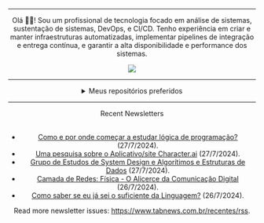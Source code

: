 <div align="center">
<hr>
<p>Olá 👋🏾! Sou um profissional de tecnologia focado em análise de sistemas, sustentação de sistemas, DevOps, e CI/CD. Tenho experiência em criar e manter infraestruturas automatizadas, implementar pipelines de integração e entrega contínua, e garantir a alta disponibilidade e performance dos sistemas.</p>
  <img src="https://media.giphy.com/media/yAGIvCiwPJn5C/giphy.gif">
<hr>
  <details>
  <summary>Meus repositórios preferidos</summary>
  <br />
  Alguns dos meus melhores repositórios:
  <br />
<br />
  <ul><li><a href=https://github.com/KubeNerd/aluratube target="_blank" rel="noopener noreferrer">KubeNerd/aluratube</a> (<b>0</b> ✨ and <b>0</b> 🍴): Aluratube - Desenvolvido durante a imersão React da Alura no final de 2022</li><li><a href=https://github.com/KubeNerd/nlw-ia target="_blank" rel="noopener noreferrer">KubeNerd/nlw-ia</a> (<b>0</b> ✨ and <b>0</b> 🍴): Projeto desenvolvido durante a NLW IA - Usando a API da OPENAI</li>
<li>More coming soon :).</li>
</ul>
  </details>
  <hr/>
    <summary>Recent Newsletters</summary>
  <br />
  <ul>
    <li><a href=https://www.tabnews.com.br/akachan/como-e-por-onde-comecar-a-estudar-logica-de-programacao target="_blank" rel="noopener noreferrer">Como e por onde começar a estudar lógica de programação?</a> (27/7/2024).</li><li><a href=https://www.tabnews.com.br/akachan/uma-pesquisa-sobre-o-aplicativo-site-character-ai target="_blank" rel="noopener noreferrer">Uma pesquisa sobre o Aplicativo/site Character.ai</a> (27/7/2024).</li><li><a href=https://www.tabnews.com.br/wilsonnetodev/grupo-de-estudos-de-system-design-e-algoritimos-e-estruturas-de-dados target="_blank" rel="noopener noreferrer">Grupo de Estudos de System Design e Algorítimos e Estruturas de Dados</a> (27/7/2024).</li><li><a href=https://www.tabnews.com.br/IamThiagoIT/camada-de-redes-fisica-o-alicerce-da-comunicacao-digital target="_blank" rel="noopener noreferrer">Camada de Redes: Física - O Alicerce da Comunicação Digital</a> (26/7/2024).</li><li><a href=https://www.tabnews.com.br/LucasFelix28/como-saber-se-eu-ja-sei-o-suficiente-da-linguagem target="_blank" rel="noopener noreferrer">Como saber se eu já sei o suficiente da Linguagem?</a> (26/7/2024).</li>
  </ul>
<p>Read more newsletter issues: <a href="https://www.tabnews.com.br/recentes/rss">https://www.tabnews.com.br/recentes/rss</a>.</p>
  </details>
